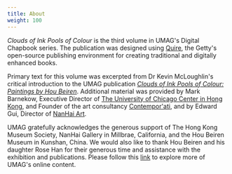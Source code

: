 ```yaml
---
title: About
weight: 100
---
```


*Clouds of Ink Pools of Colour* is the third volume in UMAG's Digital Chapbook series. The publication was designed using [Quire](https://gettypubs.github.io/quire/), the Getty's open-source publishing environment for creating traditional and digitally enhanced books.

Primary text for this volume was excerpted from Dr Kevin McLoughlin's critical introduction to the UMAG publication [*Clouds of Ink Pools of Colour: Paintings by Hou Beiren*](https://hkupress.hku.hk/pro/1820.php). Additional material was provided by Mark Barnekow, Executive Director of [The University of Chicago Center in Hong Kong](www.uchicago.hk), and Founder of the art consultancy [Contempor'ati](http://www.contemporati.com/), and by Edward Gui, Director of [NanHai Art](www.nanhaiart.com).

UMAG gratefully acknowledges the generous support of The Hong Kong Museum Society, NanHai Gallery in Millbrae, California, and the Hou Beiren Museum in Kunshan, China. We would also like to thank Hou Beiren and his daughter Rose Han for their generous time and assistance with the exhibition and publications. Please follow this [link](https://www.umag.hku.hk/en/) to explore more of UMAG's online content.
